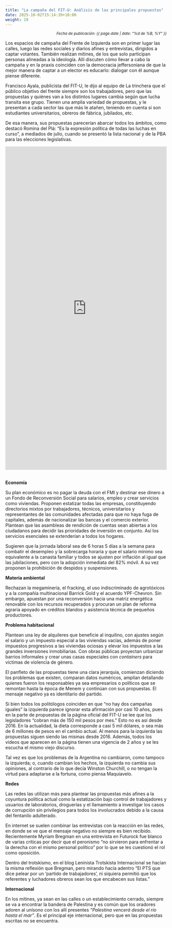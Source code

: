 ```yaml
---
title: "La campaña del FIT-U: Análisis de las principales propuestas"
date: 2025-10-02T15:14:39+10:00
weight: 19
---
```

<div align="right">
  <small><em>Fecha de publicación: {{ page.date | date: "%d de %B, %Y" }}</em></small>
</div>

Los espacios de campaña del Frente de Izquierda son en primer lugar las calles, luego las redes sociales y diarios afines y entrevistas, dirigidos a captar votantes. También realizan mítines, de los que solo participan personas alineadas a la ideología. Allí discuten cómo llevar a cabo la campaña y en la praxis coinciden con la democracia jeffersoniana de que la mejor manera de captar a un elector es educarlo: dialogar con él aunque piense diferente.

Francisco Ayala, publicista del FIT-U, le dijo al equipo de La trinchera que el público objetivo del frente siempre son los trabajadores, pero que las propuestas y quiénes van a los distintos lugares cambia según que lucha transita ese grupo. Tienen una amplia variedad de propuestas, y le presentan a cada sector las que más le atañen, teniendo en cuenta si son estudiantes universitarios, obreros de fábrica, jubilados, etc.

De esa manera, sus propuestas parecerían abarcar todos los ámbitos, como destacó Romina del Plá: “Es la expresión política de todas las luchas en curso”, a mediados de julio, cuando se presentó la lista nacional y de la PBA  para las elecciones legislativas.

<div style="width: 100%;"><div style="position: relative; padding-bottom: 200%; padding-top: 0; height: 0;"><iframe title="de" frameborder="0" width="800" height="1600" style="position: absolute; top: 0; left: 0; width: 100%; height: 100%;" src="https://view.genially.com/68dddc1651867f34d3077db4" type="text/html" allowscriptaccess="always" allowfullscreen="true" scrolling="yes" allownetworking="all"></iframe> </div> </div>

**Economía**

Su plan económico es no pagar la deuda con el FMI y destinar ese dinero a un Fondo de Reconversión Social para salarios, empleo y crear servicios como viviendas. Proponen estatizar todas las empresas, constituyendo directorios mixtos por trabajadores, técnicos, universitarios y representantes de las comunidades afectadas para que no haya fuga de capitales, además de nacionalizar las bancas y el comercio exterior. Plantean que las asambleas de rendición de cuentas sean abiertas a los ciudadanos para decidir las prioridades de inversión en conjunto. Así los servicios esenciales se extenderían a todos los hogares.

Sugieren que la jornada laboral sea de 6 horas 5 días a la semana para combatir el desempleo y la  sobrecarga horaria y que el salario mínimo sea equivalente a la canasta familiar y todos se ajusten por inflación al igual que las jubilaciones, pero con la adopción inmediata del 82% móvil. A su vez proponen la prohibición de despidos y suspensiones. 

**Materia ambiental**

Rechazan la megaminería, el fracking, el uso indiscriminado de agrotóxicos y a la compañía multinacional Barrick Gold y el acuerdo YPF-Chevron. Sin embargo, apuestan por una reconversión hacia una matriz energética renovable con los recursos recuperados y procuran un plan de reforma agraria apoyado en créditos blandos y asistencia técnica de pequeños productores.

**Problema habitacional**

Plantean una ley de alquileres que beneficie al inquilino, con ajustes según el salario y un impuesto especial a las viviendas vacías, además de poner impuestos progresivos a las viviendas ociosas y elevar los impuestos a las grandes inversiones inmobiliarias. Con obras públicas proyectan urbanizar barrios informales y crear unas casas especiales con *containers* para víctimas de violencia de género.

El panfleto de las propuestas tiene una clara jerarquía, comienzan diciendo los problemas que existen, comparan datos numéricos, amplían detallando quienes fueron los responsables ya sea empresarios o políticos que se remontan hasta la época de Menem y continúan con sus propuestas. El mensaje negativo ya es identitario del partido.

Si bien todos los politólogos coinciden en que “no hay dos campañas iguales” la izquierda parece ignorar esta afirmación por casi 10 años, pues en la parte de propuestas de la página oficial del FIT-U se lee que los legisladores “cobran más de 150 mil pesos por mes.”  Esto no es así desde 2016. En la actualidad, la dieta corresponde a casi 5 mil dólares, o sea más de 6 millones de pesos en el cambio actual. Al menos para la izquierda las propuestas siguen siendo las mismas desde 2016. Además, todos los videos que aparecen en la página tienen una vigencia de 2 años y se les escucha el mismo viejo discurso.

Tal vez es que los problemas de la Argentina no cambiaron, como tampoco la izquierda; o, cuando cambian los hechos, la izquierda no cambia sus opiniones, al contrario de lo que decía Winston Churchill, o no tengan la virtud para adaptarse a la fortuna, como piensa Maquiavelo.

**Redes**

Las redes las utilizan más para plantear las propuestas más afines a la coyuntura política actual como la estatización bajo control de trabajadores y usuarios de laboratorios, droguerías y el llamamiento a investigar los casos de corrupción sin privilegios para todos los involucrados debido a la causa del fentanilo adulterado. 

En internet se suelen combinar las entrevistas con la reacción en las redes, en donde se ve que el mensaje negativo no siempre es bien recibido. Recientemente Myriam Bregman en una entrevista en Futurock fue blanco de varias críticas por decir que el peronismo “no sirvieron para enfrentar a la derecha con el mismo personal político” por lo que se les cuestionó el rol como oposición.

Dentro del trotskismo, en el blog Leninista Trotskista Internacional se hacían la misma reflexión que Bregman, pero mirando hacía adentro “El PTS que dice pelear por un ‘partido de trabajadores’, ni siquiera permitió que los referentes y luchadores obreros sean los que encabecen sus listas.”

**Internacional**

En los mítines, ya sean en las calles o un establecimiento cerrado, siempre se va a encontrar la bandera de Palestina y es común que los oradores adoren al unísono con los allí presentes *“Palestina vencerá desde el río hasta el mar”*. Es el principal eje internacional, pero que en las propuestas escritas no se encuentra. 
